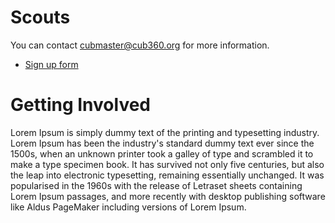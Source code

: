 # Scouts #

You can contact [cubmaster@cub360.org](mailto:cubmaster@cub360.org) for more information.

* [Sign up form](https://filestore.scouting.org/filestore/pdf/524-406.pdf)

# Getting Involved #

Lorem Ipsum is simply dummy text of the printing and typesetting industry. Lorem Ipsum has been the industry's standard dummy text ever since the 1500s, when an unknown printer took a galley of type and scrambled it to make a type specimen book. It has survived not only five centuries, but also the leap into electronic typesetting, remaining essentially unchanged. It was popularised in the 1960s with the release of Letraset sheets containing Lorem Ipsum passages, and more recently with desktop publishing software like Aldus PageMaker including versions of Lorem Ipsum.